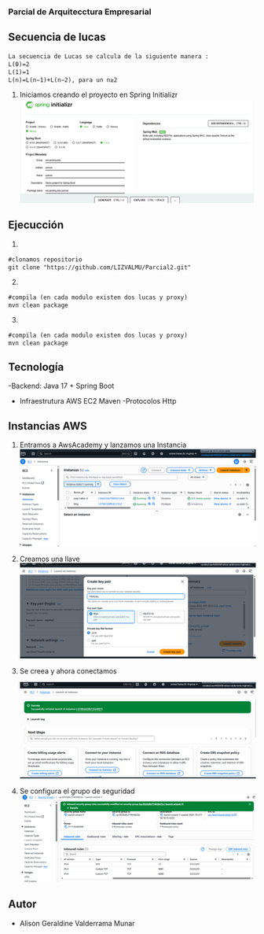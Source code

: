### Parcial de Arquitecctura Empresarial 


## Secuencia de lucas

    La secuencia de Lucas se calcula de la siguiente manera :
    L(0)=2
    L(1)=1
    L(n)=L(n−1)+L(n−2), para un n≥2

1. Iniciamos creando el proyecto en Spring Initializr
    ![proyecto](img/spring.png)

## Ejecucción

1)



    #clonamos repositorio
    git clone "https://github.com/LIZVALMU/Parcial2.git"

2) 

    
    #compila (en cada modulo existen dos lucas y proxy)
    mvn clean package

3)

    #compila (en cada modulo existen dos lucas y proxy)
    mvn clean package




##  Tecnología

-Backend:
    Java 17 + Spring Boot
- Infraestrutura
    AWS EC2
    Maven
-Protocolos
    Http
    


    


## Instancias AWS

1. Entramos a AwsAcademy y lanzamos una Instancia
     ![proyecto](img/AWS.png)

2. Creamos una llave 
    ![pryecto](img/key.png)

3. Se creea y ahora conectamos 

    ![proyecto](img/EC2.png)

4. Se configura el grupo de seguridad 
    ![proyecto](img/grupoSeguridad.png)
    


## Autor
 - Alison Geraldine Valderrama Munar 










